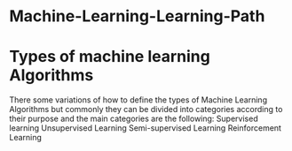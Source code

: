 # Machine-Learning-Learning-Path

# Types of machine learning Algorithms

There some variations of how to define the types of Machine Learning Algorithms but commonly they can be divided into categories according to their purpose and the main categories are the following:
    Supervised learning
    Unsupervised Learning
    Semi-supervised Learning
    Reinforcement Learning
    
    
